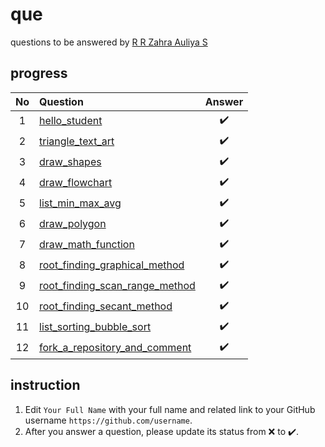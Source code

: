 # que
questions to be answered by [R R Zahra Auliya S](https://github.com/RRZahra)


## progress
No | Question | Answer
:-: | :- | :-:
1 | [hello_student](https://github.com/RRZahra/Notebook-U2-Fiskom/blob/main/hello_student_10219069.ipynb) | :heavy_check_mark:
2 | [triangle_text_art](triangle_text_art_10219069.ipynb) | :heavy_check_mark:
3 | [draw_shapes](draw_shapes_10219069.ipynb) | :heavy_check_mark:
4 | [draw_flowchart](draw_flowchart_10219069.ipynb) | :heavy_check_mark:
5 | [list_min_max_avg](list_min_max_avg__10219069.ipynb) | :heavy_check_mark:
6 | [draw_polygon](draw_polygon_10219069.ipynb) | :heavy_check_mark:
7 | [draw_math_function](draw_math_function_10219069.ipynb) | :heavy_check_mark:
8 | [root_finding_graphical_method](root_finding_graphical_method_10219069.ipynb) | :heavy_check_mark:
9 | [root_finding_scan_range_method](root_finding_scan_range_method_10219069.ipynb) | :heavy_check_mark:
10 | [root_finding_secant_method](root_finding_secant_method_10219069.ipynb) | :heavy_check_mark:
11 | [list_sorting_bubble_sort](list_sorting_bubble_sort_10219069.ipynb) | :heavy_check_mark:
12 | [fork_a_repository_and_comment](fork_a_repository_and_comment_10219069.ipynb) | :heavy_check_mark:

## instruction
1. Edit `Your Full Name` with your full name and related link to your GitHub username `https://github.com/username`.
2. After you answer a question, please update its status from :x: to :heavy_check_mark:.
